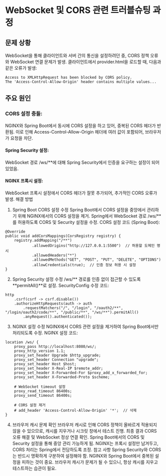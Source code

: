 # WebSocket 및 CORS 관련 트러블슈팅 과정
## 문제 상황
WebSocket을 통해 클라이언트와 서버 간의 통신을 설정하려던 중, CORS 정책 오류와 WebSocket 연결 문제가 발생.
클라이언트에서 provider.html을 로드할 때, 다음과 같은 오류가 발생:
```
Access to XMLHttpRequest has been blocked by CORS policy.
The 'Access-Control-Allow-Origin' header contains multiple values...
```
## 주요 원인
### CORS 설정 충돌:

NGINX와 Spring Boot에서 동시에 CORS 설정을 하고 있어, 중복된 CORS 헤더가 반환됨.
이로 인해 Access-Control-Allow-Origin 헤더에 여러 값이 포함되어, 브라우저가 요청을 차단.
#### Spring Security 설정:

WebSocket 경로 /ws/**에 대해 Spring Security에서 인증을 요구하는 설정이 되어 있었음.
#### NGINX 프록시 설정:

WebSocket 프록시 설정에서 CORS 헤더가 잘못 추가되어, 추가적인 CORS 오류가 발생.
해결 방법
1. Spring Boot CORS 설정 수정
Spring Boot에서 CORS 설정을 중앙에서 관리하기 위해 NGINX에서의 CORS 설정을 제거.
Spring에서 WebSocket 경로 /ws/**를 허용하도록 CORS 및 Security 설정을 수정.
CORS 설정 코드 (Spring Boot):


```
@Override
public void addCorsMappings(CorsRegistry registry) {
    registry.addMapping("/**")
            .allowedOrigins("http://127.0.0.1:5500")  // 허용할 도메인 명시
            .allowedHeaders("*")
            .allowedMethods("GET", "POST", "PUT", "DELETE", "OPTIONS")
            .allowCredentials(true);  // 인증 정보 허용 시 설정
}
```
2. Spring Security 설정 수정
/ws/** 경로를 인증 없이 접근할 수 있도록 **permitAll()**로 설정.
SecurityConfig 수정 코드:

```
http
    .csrf(csrf -> csrf.disable())
    .authorizeHttpRequests(auth -> auth
        .requestMatchers("/", "/login", "/oauth2/**", "/login/oauth2/code/**", "/public/**", "/ws/**").permitAll()
        .anyRequest().authenticated());
```
3. NGINX 설정 수정
NGINX에서 CORS 관련 설정을 제거하여 Spring Boot에서만 처리되도록 수정.
NGINX 설정 코드:

```
location /ws/ {
    proxy_pass http://localhost:8080/ws/;
    proxy_http_version 1.1;
    proxy_set_header Upgrade $http_upgrade;
    proxy_set_header Connection "upgrade";
    proxy_set_header Host $host;
    proxy_set_header X-Real-IP $remote_addr;
    proxy_set_header X-Forwarded-For $proxy_add_x_forwarded_for;
    proxy_set_header X-Forwarded-Proto $scheme;

    # WebSocket timeout 설정
    proxy_read_timeout 86400s;
    proxy_send_timeout 86400s;
    
    # CORS 설정 제거
    # add_header 'Access-Control-Allow-Origin' '*';  // 삭제
}
```
4. 브라우저 캐시 문제 확인
브라우저 캐시로 인해 CORS 정책이 올바르게 적용되지 않을 수 있으므로, 캐시를 지우거나 시크릿 창에서 테스트 진행.
최종 결과
CORS 오류 해결 및 WebSocket 정상 연결 확인.
Spring Boot에서의 CORS 및 Security 설정을 통해 중앙 관리 가능하게 됨.
NGINX는 프록시 설정만 남겨두고, CORS 처리는 Spring에서 전담하도록 조정.
참고 사항
Spring Security와 CORS는 반드시 명확하게 구분하여 설정해야 함.
NGINX와 Spring Boot에서 중복된 설정을 피하는 것이 중요.
브라우저 캐시가 문제가 될 수 있으니, 항상 캐시를 지우고 테스트하는 습관이 필요.